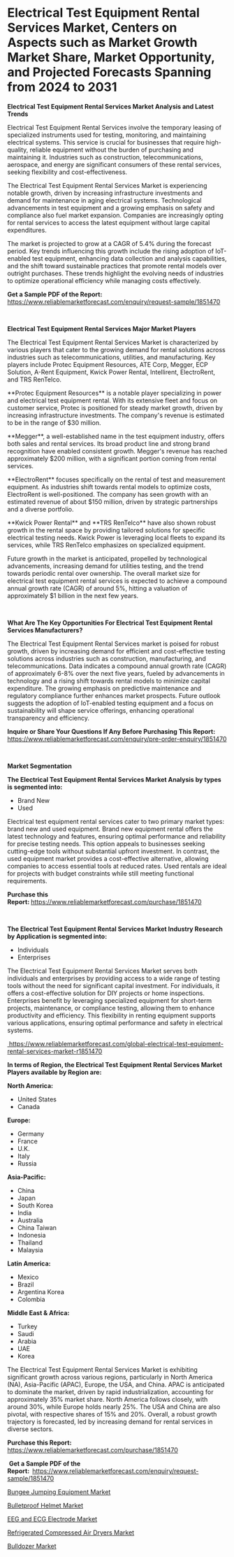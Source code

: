 <p><h1>Electrical Test Equipment Rental Services Market, Centers on Aspects such as Market Growth Market Share, Market Opportunity, and Projected Forecasts Spanning from 2024 to 2031</h1></p><p><strong>Electrical Test Equipment Rental Services Market Analysis and Latest Trends</strong></p>
<p><p>Electrical Test Equipment Rental Services involve the temporary leasing of specialized instruments used for testing, monitoring, and maintaining electrical systems. This service is crucial for businesses that require high-quality, reliable equipment without the burden of purchasing and maintaining it. Industries such as construction, telecommunications, aerospace, and energy are significant consumers of these rental services, seeking flexibility and cost-effectiveness.</p><p>The Electrical Test Equipment Rental Services Market is experiencing notable growth, driven by increasing infrastructure investments and demand for maintenance in aging electrical systems. Technological advancements in test equipment and a growing emphasis on safety and compliance also fuel market expansion. Companies are increasingly opting for rental services to access the latest equipment without large capital expenditures.</p><p>The market is projected to grow at a CAGR of 5.4% during the forecast period. Key trends influencing this growth include the rising adoption of IoT-enabled test equipment, enhancing data collection and analysis capabilities, and the shift toward sustainable practices that promote rental models over outright purchases. These trends highlight the evolving needs of industries to optimize operational efficiency while managing costs effectively.</p></p>
<p><strong>Get a Sample PDF of the Report:&nbsp;</strong> <a href="https://www.reliablemarketforecast.com/enquiry/request-sample/1851470?utm_campaign=1495&utm_medium=2&utm_source=Github&utm_content=ia&utm_term=18102024&utm_id=electrical-test-equipment-rental-services">https://www.reliablemarketforecast.com/enquiry/request-sample/1851470</a></p>
<p>&nbsp;</p>
<p><strong>Electrical Test Equipment Rental Services Major Market Players</strong></p>
<p><p>The Electrical Test Equipment Rental Services Market is characterized by various players that cater to the growing demand for rental solutions across industries such as telecommunications, utilities, and manufacturing. Key players include Protec Equipment Resources, ATE Corp, Megger, ECP Solution, A-Rent Equipment, Kwick Power Rental, Intellirent, ElectroRent, and TRS RenTelco.</p><p>**Protec Equipment Resources** is a notable player specializing in power and electrical test equipment rental. With its extensive fleet and focus on customer service, Protec is positioned for steady market growth, driven by increasing infrastructure investments. The company's revenue is estimated to be in the range of $30 million.</p><p>**Megger**, a well-established name in the test equipment industry, offers both sales and rental services. Its broad product line and strong brand recognition have enabled consistent growth. Megger's revenue has reached approximately $200 million, with a significant portion coming from rental services.</p><p>**ElectroRent** focuses specifically on the rental of test and measurement equipment. As industries shift towards rental models to optimize costs, ElectroRent is well-positioned. The company has seen growth with an estimated revenue of about $150 million, driven by strategic partnerships and a diverse portfolio.</p><p>**Kwick Power Rental** and **TRS RenTelco** have also shown robust growth in the rental space by providing tailored solutions for specific electrical testing needs. Kwick Power is leveraging local fleets to expand its services, while TRS RenTelco emphasizes on specialized equipment.</p><p>Future growth in the market is anticipated, propelled by technological advancements, increasing demand for utilities testing, and the trend towards periodic rental over ownership. The overall market size for electrical test equipment rental services is expected to achieve a compound annual growth rate (CAGR) of around 5%, hitting a valuation of approximately $1 billion in the next few years.</p></p>
<p>&nbsp;</p>
<p><strong>What Are The Key Opportunities For Electrical Test Equipment Rental Services Manufacturers?</strong></p>
<p><p>The Electrical Test Equipment Rental Services market is poised for robust growth, driven by increasing demand for efficient and cost-effective testing solutions across industries such as construction, manufacturing, and telecommunications. Data indicates a compound annual growth rate (CAGR) of approximately 6-8% over the next five years, fueled by advancements in technology and a rising shift towards rental models to minimize capital expenditure. The growing emphasis on predictive maintenance and regulatory compliance further enhances market prospects. Future outlook suggests the adoption of IoT-enabled testing equipment and a focus on sustainability will shape service offerings, enhancing operational transparency and efficiency.</p></p>
<p><strong>Inquire or Share Your Questions If Any Before Purchasing This Report:</strong> <a href="https://www.reliablemarketforecast.com/enquiry/pre-order-enquiry/1851470?utm_campaign=1495&utm_medium=2&utm_source=Github&utm_content=ia&utm_term=18102024&utm_id=electrical-test-equipment-rental-services">https://www.reliablemarketforecast.com/enquiry/pre-order-enquiry/1851470</a></p>
<p>&nbsp;</p>
<p><strong>Market Segmentation</strong></p>
<p><strong>The Electrical Test Equipment Rental Services Market Analysis by types is segmented into:</strong></p>
<p><ul><li>Brand New</li><li>Used</li></ul></p>
<p><p>Electrical test equipment rental services cater to two primary market types: brand new and used equipment. Brand new equipment rental offers the latest technology and features, ensuring optimal performance and reliability for precise testing needs. This option appeals to businesses seeking cutting-edge tools without substantial upfront investment. In contrast, the used equipment market provides a cost-effective alternative, allowing companies to access essential tools at reduced rates. Used rentals are ideal for projects with budget constraints while still meeting functional requirements.</p></p>
<p><strong>Purchase this Report:&nbsp;</strong><a href="https://www.reliablemarketforecast.com/purchase/1851470?utm_campaign=1495&utm_medium=2&utm_source=Github&utm_content=ia&utm_term=18102024&utm_id=electrical-test-equipment-rental-services">https://www.reliablemarketforecast.com/purchase/1851470</a></p>
<p>&nbsp;</p>
<p><strong>The Electrical Test Equipment Rental Services Market Industry Research by Application is segmented into:</strong></p>
<p><ul><li>Individuals</li><li>Enterprises</li></ul></p>
<p><p>The Electrical Test Equipment Rental Services Market serves both individuals and enterprises by providing access to a wide range of testing tools without the need for significant capital investment. For individuals, it offers a cost-effective solution for DIY projects or home inspections. Enterprises benefit by leveraging specialized equipment for short-term projects, maintenance, or compliance testing, allowing them to enhance productivity and efficiency. This flexibility in renting equipment supports various applications, ensuring optimal performance and safety in electrical systems.</p></p>
<p><a href="https://www.reliablemarketforecast.com/global-electrical-test-equipment-rental-services-market-r1851470?utm_campaign=1495&utm_medium=2&utm_source=Github&utm_content=ia&utm_term=18102024&utm_id=electrical-test-equipment-rental-services">&nbsp;https://www.reliablemarketforecast.com/global-electrical-test-equipment-rental-services-market-r1851470</a></p>
<p><strong>In terms of Region, the Electrical Test Equipment Rental Services Market Players available by Region are:</strong></p>
<p>
    <p> <strong> North America: </strong>
        <ul>
            <li>United States</li>
            <li>Canada</li>
        </ul>
        </p> 
    <p> <strong> Europe: </strong>
        <ul>
            <li>Germany</li>
            <li>France</li>
            <li>U.K.</li>
            <li>Italy</li>
            <li>Russia</li>
        </ul>
        </p> 
    <p> <strong> Asia-Pacific: </strong>
        <ul>
            <li>China</li>
            <li>Japan</li>
            <li>South Korea</li>
            <li>India</li>
            <li>Australia</li>
            <li>China Taiwan</li>
            <li>Indonesia</li>
            <li>Thailand</li>
            <li>Malaysia</li>
        </ul>
        </p> 
    <p> <strong> Latin America: </strong>
        <ul>
            <li>Mexico</li>
            <li>Brazil</li>
            <li>Argentina Korea</li>
            <li>Colombia</li>
        </ul>
        </p> 
    <p> <strong> Middle East & Africa: </strong>
        <ul>
            <li>Turkey</li>
            <li>Saudi</li>
            <li>Arabia</li>
            <li>UAE</li>
            <li>Korea</li>
        </ul>
    </p>
    </p>
<p><p>The Electrical Test Equipment Rental Services Market is exhibiting significant growth across various regions, particularly in North America (NA), Asia-Pacific (APAC), Europe, the USA, and China. APAC is anticipated to dominate the market, driven by rapid industrialization, accounting for approximately 35% market share. North America follows closely, with around 30%, while Europe holds nearly 25%. The USA and China are also pivotal, with respective shares of 15% and 20%. Overall, a robust growth trajectory is forecasted, led by increasing demand for rental services in diverse sectors.</p></p>
<p><strong>Purchase this Report: </strong><a href="https://www.reliablemarketforecast.com/purchase/1851470?utm_campaign=1495&utm_medium=2&utm_source=Github&utm_content=ia&utm_term=18102024&utm_id=electrical-test-equipment-rental-services">https://www.reliablemarketforecast.com/purchase/1851470</a></p>
<p>&nbsp;<strong>Get a Sample PDF of the Report:&nbsp;&nbsp;</strong><a href="https://www.reliablemarketforecast.com/enquiry/request-sample/1851470?utm_campaign=1495&utm_medium=2&utm_source=Github&utm_content=ia&utm_term=18102024&utm_id=electrical-test-equipment-rental-services">https://www.reliablemarketforecast.com/enquiry/request-sample/1851470</a></p>
<p><strong></strong></p>
<p><p><a href="https://www.linkedin.com/pulse/bungee-jumping-equipment-market-revolution-2024-2031-trends-wtyrc?utm_campaign=1495&utm_medium=2&utm_source=Github&utm_content=ia&utm_term=18102024&utm_id=electrical-test-equipment-rental-services">Bungee Jumping Equipment Market</a></p><p><a href="https://www.linkedin.com/pulse/global-bulletproof-helmet-market-trends-insights-growth-opportunities-n6bnc?utm_campaign=1495&utm_medium=2&utm_source=Github&utm_content=ia&utm_term=18102024&utm_id=electrical-test-equipment-rental-services">Bulletproof Helmet Market</a></p><p><a href="https://github.com/DixieGrimes/Market-Research-Report-List-1/blob/main/eeg-and-ecg-electrode-market.md?utm_campaign=1495&utm_medium=2&utm_source=Github&utm_content=ia&utm_term=18102024&utm_id=electrical-test-equipment-rental-services">EEG and ECG Electrode Market</a></p><p><a href="https://issuu.com/reportprime-2/docs/refrigerated-compressed-air-dryers-_a24fe7dbc345f1?utm_campaign=1495&utm_medium=2&utm_source=Github&utm_content=ia&utm_term=18102024&utm_id=electrical-test-equipment-rental-services">Refrigerated Compressed Air Dryers Market</a></p><p><a href="https://www.linkedin.com/pulse/global-bulldozer-market-trends-analysis-future-growth-prospects-pt9qf?utm_campaign=1495&utm_medium=2&utm_source=Github&utm_content=ia&utm_term=18102024&utm_id=electrical-test-equipment-rental-services">Bulldozer Market</a></p></p>